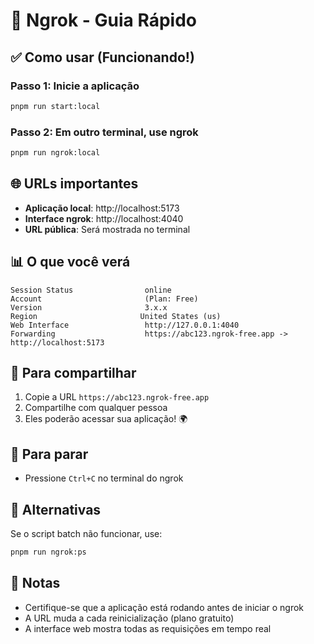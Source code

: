 # 🚀 Ngrok - Guia Rápido

## ✅ Como usar (Funcionando!)

### **Passo 1: Inicie a aplicação**
```bash
pnpm run start:local
```

### **Passo 2: Em outro terminal, use ngrok**
```bash
pnpm run ngrok:local
```

## 🌐 URLs importantes

- **Aplicação local**: http://localhost:5173
- **Interface ngrok**: http://localhost:4040
- **URL pública**: Será mostrada no terminal

## 📊 O que você verá

```
Session Status                online
Account                       (Plan: Free)
Version                       3.x.x
Region                       United States (us)
Web Interface                 http://127.0.0.1:4040
Forwarding                    https://abc123.ngrok-free.app -> http://localhost:5173
```

## 🎯 Para compartilhar

1. Copie a URL `https://abc123.ngrok-free.app`
2. Compartilhe com qualquer pessoa
3. Eles poderão acessar sua aplicação! 🌍

## 🛑 Para parar

- Pressione `Ctrl+C` no terminal do ngrok

## 🔧 Alternativas

Se o script batch não funcionar, use:
```bash
pnpm run ngrok:ps
```

## 📝 Notas

- Certifique-se que a aplicação está rodando antes de iniciar o ngrok
- A URL muda a cada reinicialização (plano gratuito)
- A interface web mostra todas as requisições em tempo real
